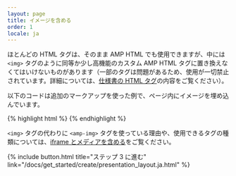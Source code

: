 ```yaml
---
layout: page
title: イメージを含める
order: 1
locale: ja
---
```


ほとんどの HTML タグは、そのまま AMP HTML でも使用できますが、中には `<img>` タグのように同等か少し高機能のカスタム AMP HTML タグに置き換えなくてはいけないものがあります（一部のタグは問題があるため、使用が一切禁止されています。詳細については、[仕様書の HTML タグ](https://github.com/ampproject/amphtml/blob/master/spec/amp-html-format.md)の内容をご覧ください）。

以下のコードは追加のマークアップを使った例で、ページ内にイメージを埋め込んでいます。

{% highlight html %}
<amp-img src="welcome.jpg" alt="Welcome" height="400" width="800"></amp-img>
{% endhighlight %}

`<img>` タグの代わりに `<amp-img>` タグを使っている理由や、使用できるタグの種類については、[iframe とメディアを含める](/docs/guides/amp_replacements.html)をご覧ください。

{% include button.html title="ステップ 3 に進む" link="/docs/get_started/create/presentation_layout.ja.html" %}
